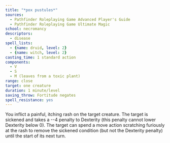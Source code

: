 ```yaml
---
title: "*pox pustules*"
sources:
  - Pathfinder Roleplaying Game Advanced Player's Guide
  - Pathfinder Roleplaying Game Ultimate Magic
school: necromancy
descriptors:
  - disease
spell_lists:
  - {name: druid, level: 2}
  - {name: witch, level: 2}
casting_time: 1 standard action
components:
  - V
  - S
  - M (leaves from a toxic plant)
range: close
target: one creature
duration: 1 minute/level
saving_throw: Fortitude negates
spell_resistance: yes
---
```


You inflict a painful, itching rash on the target creature. The target is sickened and takes a --4 penalty to Dexterity (this penalty cannot lower Dexterity below 0). The target can spend a move action scratching furiously at the rash to remove the sickened condition (but not the Dexterity penalty) until the start of its next turn.

